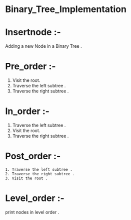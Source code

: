 # Binary_Tree_Implementation

# Insertnode :-
Adding a new Node in a Binary Tree .

# Pre_order :-
 1.  Visit the root.
 2.  Traverse the left subtree .
 3.  Traverse the right subtree .
 
# In_order :-
   1.  Traverse the left subtree .
   2.  Visit the root.
   3.  Traverse the right subtree .
   
 # Post_order :-
    1. Traverse the left subtree .
    2. Traverse the right subtree .
    3. Visit the root .
    
 # Level_order :-
  print nodes in level order .   
